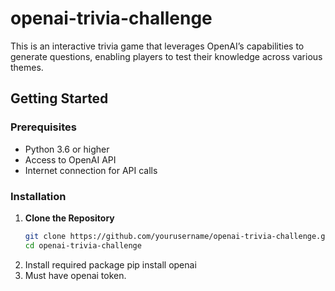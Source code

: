 # openai-trivia-challenge
This is an interactive trivia game that leverages OpenAI’s capabilities to generate questions, enabling players to test their knowledge across various themes.

## Getting Started

### Prerequisites

- Python 3.6 or higher
- Access to OpenAI API
- Internet connection for API calls

### Installation

1. **Clone the Repository**
   ```bash
   git clone https://github.com/yourusername/openai-trivia-challenge.git
   cd openai-trivia-challenge
2. Install required package
   pip install openai
3. Must have openai token.

